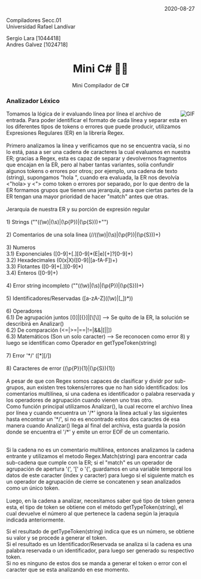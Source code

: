 <p align="right">
2020-08-27
</p>
<p align="left">
Compiladores Secc.01 </br> Universidad Rafael Landívar
</p>

<p align="left">
Sergio Lara [1044418] </br> Andres Galvez [1024718]
</p>

<h1 align= "center"><b>Mini C#  👨‍💻</b></h1>

<p align="center">
Mini Compilador de C# </br> 
</p>

<h3 align = "left">Analizador Léxico</h3>
<img align="right" alt="GIF" src="https://i.pinimg.com/originals/e4/26/70/e426702edf874b181aced1e2fa5c6cde.gif" />
<p align="left">
Tomamos la lógica de ir evaluando línea por línea el archivo de entrada.  Para poder identificar el formato de cada línea y separar esta en los diferentes tipos de tokens o errores que puede producir, utilizamos Expresiones Regulares (ER) en la librería Regex.
</br> </br>
Primero analizamos la línea y verificamos que no se encuentra vacía, si no lo está, pasa a ser una cadena de caracteres la cual evaluamos en nuestra ER; gracias a Regex, esta es capaz de separar y devolvernos fragmentos que encajan en la ER, pero al haber tantas variantes, solía confundir algunos tokens o errores por otros; por ejemplo, una cadena de texto (string), supongamos "hola ", cuando era evaluada, la ER nos devolvía <"hola>  y <"> como token o errores por separado, por lo que dentro de la ER formamos grupos que tienen una jerarquía, para que ciertas partes de la ER tengan una mayor prioridad de hacer "match" antes que otras.
</br> </br>
Jerarquia de nuestra ER y su porción de expresión regular
</br> </br>
1) Strings (""((\w)|(\s)|(\p{P})|(\p{S}))+"") </br> </br>
2) Comentarios de una sola linea (//((\w)|(\s)|(\p{P})|(\p{S}))+) </br></br>
3) Numeros </br>
 3.1) Exponenciales ([0-9]+[.][0-9]*(E|e)[+]?[0-9]+) </br>
 3.2) Hexadecimales (0(x|X)([0-9]|[a-fA-F])+) </br>
 3.3) Flotantes ([0-9]+[.][0-9]*) </br>
 3.4) Enteros ([0-9]+) </br> </br>
4) Error string incompleto (""((\w)|(\s)|(\p{P})|(\p{S}))+) </br> </br>
5) Identificadores/Reservadas ([a-zA-Z]((\w)|[_])*)) </br> </br>
6) Operadores </br>
 6.1) De agrupación juntos [()]|[{}]|[\[\]] --> Se quito de la ER, la solución se describirá en Analizar() </br>
 6.2) De comparación (<=|>=|==|!=|&&|[||]) </br>
 6.3) Matemáticos (Son un solo caracter) --> Se reconocen como error 8) y luego se identifican como Operador en getTypeToken(string) </br> </br>
7) Error '*/'   ([*][/]) </br> </br>
8) Caracteres de error ((\p{P}){1}|(\p{S}){1})
</br> </br>
A pesar de que con Regex somos capaces de clasificar y dividr por sub-grupos, aun existen tres tokens/errores que no han sido identificados: los comentarios multilínea, si una cadena es identificador o palabra reservada y los operadores de agrupación cuando vienen uno tras otro. </br>
Como función principal utilizamos Analizar(), la cual recorre el archivo línea por línea y cuando encuentra un '/*' ignora la línea actual y las siguientes hasta encontrar un '*/', si no es encontrado estos dos caractes de esa manera cuando Analizar() llega al final del archiva, esta guarda la posión donde se encuentra el '/*' y emite un error EOF de un comentario.</br> </br>

Si la cadena no es un comentario multilínea, entonces analizamos la cadena entrante y utilizamos el metodo Regex.Match(string) para encontrar cada sub-cadena que cumple con la ER; si el "match" es un operador de agrupación de apertura '(', '[' o '{', guardamos en una variable temporal los datos de este caracter (index y caracter) para luego si el siguiente match es un operador de agrupación de cierre se concatenen y sean analizados como un único token. </br> </br>
Luego, en la cadena a analizar, necesitamos saber qué tipo de token genera esta, el tipo de token se obtiene con el método getTypeToken(string), el cual devuelve el número al que pertenece la cadena según la jeraquía indicada anteriormente. </br>

Si el resultado de getTypeToken(string) indica que es un número, se obtiene su valor y se procede a generar el token. </br>
Si el resultado es un Identificador/Reservada se analiza si la cadena es una palabra reservada o un identificador, para luego ser generado su respectivo token. </br>
Si no es ninguno de estos dos se manda a generar el token o error con el caracter que se esta analizando en ese momento.
</p>


